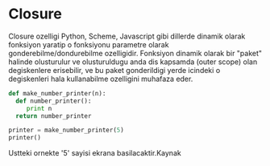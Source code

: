 # Closure

Closure ozelligi Python, Scheme, Javascript gibi dillerde dinamik
olarak fonksiyon yaratip o fonksiyonu parametre olarak
gonderebilme/dondurebilme ozelligidir. Fonksiyon dinamik olarak bir
"paket" halinde olusturulur ve olusturuldugu anda dis kapsamda (outer
scope) olan degiskenlere erisebilir, ve bu paket gonderildigi yerde
icindeki o degiskenleri hala kullanabilme ozelligini muhafaza eder.

```python
def make_number_printer(n):
  def number_printer():
     print n
  return number_printer

printer = make_number_printer(5)
printer()
```

Ustteki ornekte '5' sayisi ekrana basilacaktir.Kaynak





